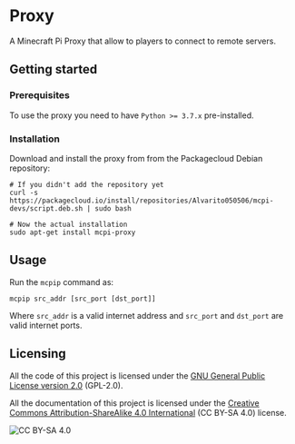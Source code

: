 # Proxy
A Minecraft Pi Proxy that allow to players to connect to remote servers.

## Getting started
### Prerequisites
To use the proxy you need to have `Python >= 3.7.x` pre-installed.

### Installation
Download and install the proxy from from the Packagecloud Debian repository:
```shell
# If you didn't add the repository yet
curl -s https://packagecloud.io/install/repositories/Alvarito050506/mcpi-devs/script.deb.sh | sudo bash

# Now the actual installation
sudo apt-get install mcpi-proxy
```


## Usage
Run the `mcpip` command as:
```
mcpip src_addr [src_port [dst_port]]
```
Where `src_addr` is a valid internet address and `src_port` and `dst_port` are valid internet ports.

## Licensing
All the code of this project is licensed under the [GNU General Public License version 2.0](https://github.com/MCPI-Devs/proxy/blob/master/LICENSE) (GPL-2.0).

All the documentation of this project is licensed under the [Creative Commons Attribution-ShareAlike 4.0 International](https://creativecommons.org/licenses/by-sa/4.0/) (CC BY-SA 4.0) license.

![CC BY-SA 4.0](https://i.creativecommons.org/l/by-sa/4.0/88x31.png)
